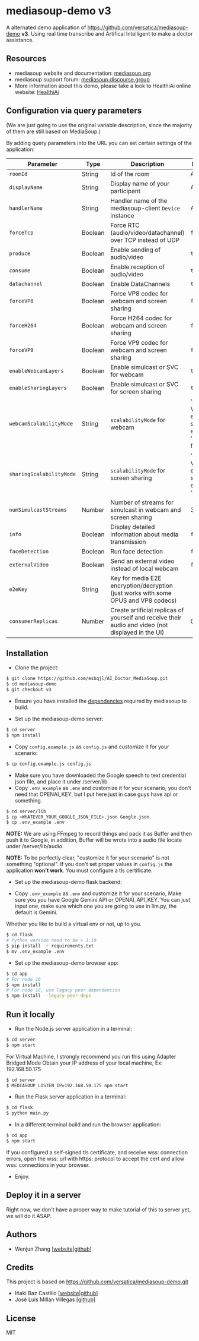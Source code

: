 # mediasoup-demo v3

A alternated demo application of https://github.com/versatica/mediasoup-demo **v3**.
Using real time transcribe and Artifical Intelligent to make a doctor assistance.

## Resources

* mediasoup website and documentation: [mediasoup.org](https://mediasoup.org)
* mediasoup support forum: [mediasoup.discourse.group](https://mediasoup.discourse.group)
* More information about this demo, please take a look to HealthiAi online website: [HealthiAi](https://mediasoup.discourse.group)

## Configuration via query parameters

(We are just going to use the original variable description, since the majority of them are still based on MediaSoup.)

By adding query parameters into the URL you can set certain settings of the application:

| Parameter          | Type    | Description          | Default Value |
| ------------------ | ------- | -------------------- | ------------- |
| `roomId`           | String  | Id of the room      | Autogenerated  |
| `displayName`      | String  | Display name of your participant | Autogenerated |
| `handlerName`      | String  | Handler name of the mediasoup-client `Device` instance | Autodetected |
| `forceTcp`         | Boolean | Force RTC (audio/video/datachannel) over TCP instead of UDP | `false` |
| `produce`          | Boolean | Enable sending of audio/video | `true`  |
| `consume`          | Boolean | Enable reception of audio/video | `true` |
| `datachannel`      | Boolean | Enable DataChannels | `true` |
| `forceVP8`        | Boolean | Force VP8 codec for webcam and screen sharing | `false` |
| `forceH264`        | Boolean | Force H264 codec for webcam and screen sharing | `false` |
| `forceVP9`        | Boolean | Force VP9 codec for webcam and screen sharing | `false` |
| `enableWebcamLayers` | Boolean | Enable simulcast or SVC for webcam | `true` |
| `enableSharingLayers` | Boolean | Enable simulcast or SVC for screen sharing | `true` |
| `webcamScalabilityMode` | String | `scalabilityMode` for webcam | 'L1T3' for VP8/H264 (in each simulcast encoding), 'L3T3_KEY' for VP9 |
| `sharingScalabilityMode` | String | `scalabilityMode` for screen sharing | 'L1T3' for VP8/H264 (in each simulcast encoding), 'L3T3' for VP9 |
| `numSimulcastStreams` | Number | Number of streams for simulcast in webcam and screen sharing | 3 |
| `info`             | Boolean | Display detailed information about media transmission | `false` |
| `faceDetection`    | Boolean | Run face detection | `false` |
| `externalVideo`    | Boolean | Send an external video instead of local webcam | `false` |
| `e2eKey`           | String | Key for media E2E encryption/decryption (just works with some OPUS and VP8 codecs) | |
| `consumerReplicas` | Number | Create artificial replicas of yourself and receive their audio and video (not displayed in the UI) | 0 |


## Installation

* Clone the project:

```bash
$ git clone https://github.com/esbqjl/AI_Doctor_MediaSoup.git
$ cd mediasoup-demo
$ git checkout v3
```

* Ensure you have installed the [dependencies](https://mediasoup.org/documentation/v3/mediasoup/installation/#requirements) required by mediasoup to build.

* Set up the mediasoup-demo server:

```bash
$ cd server
$ npm install
```

* Copy `config.example.js` as `config.js` and customize it for your scenario:

```bash
$ cp config.example.js config.js
```

* Make sure you have downloaded the Google speech to text credential json file, and place it under /server/lib
* Copy `.env_example` as `.env` and customize it for your scenario, you don't need that OPENAI_KEY, but I put here just in case guys have api or something.

```bash
$ cd server/lib
$ cp <WHATEVER_YOUR_GOOGLE_JSON_FILE>.json Google.json
$ cp .env_example .env
```

**NOTE:** We are using FFmpeg to record things and pack it as Buffer and then push it to Google, in addition, Buffer will be wrote into a audio file locate under /server/lib/audio.

**NOTE:** To be perfectly clear, "customize it for your scenario" is not something "optional". If you don't set proper values in `config.js` the application **won't work**. You must configure a tls certificate.

* Set up the mediasoup-demo flask backend:


* Copy `.env_example` as `.env` and customize it for your scenario, Make sure you you have Google Gemini API or OPENAI_API_KEY. You can just input one, make sure which one you are going to use in llm.py, the default is Gemini.

Whether you like to build a virtual env or not, up to you.

```bash
$ cd flask
# Python version need to be > 3.10
$ pip install -r requirements.txt
$ mv .env_example .env
```
  
* Set up the mediasoup-demo browser app:

```bash
$ cd app
# For node 16
$ npm install
# For node 18, use legacy peer dependencies
$ npm install --legacy-peer-deps  
```


## Run it locally

* Run the Node.js server application in a terminal:

```bash
$ cd server
$ npm start
```

For Virtual Machine, I strongly recommend you run this using Adapter Bridged Mode
Obtain your IP address of your local machine, Ex: 192.168.50.175

```bash
$ cd server
$ MEDIASOUP_LISTEN_IP=192.168.50.175 npm start
```


* Run the Flask server application in a terminal:

```bash
$ cd flask
$ python main.py
```

* In a different terminal build and run the browser application:

```bash
$ cd app
$ npm start
```

If you configured a self-signed tls certificate, and receive wss: connection errors, open the wss: url with https: protocol to accept the cert and allow wss: connections in your browser.

* Enjoy.


## Deploy it in a server

Right now, we don't have a proper way to make tutorial of this to server yet, we will do it ASAP.


## Authors
* Wenjun Zhang  [[website](https://www.happychamber.xyz/)|[github](https://github.com/esbqjl)]
## Credits 
This project is based on https://github.com/versatica/mediasoup-demo.git
* Iñaki Baz Castillo [[website](https://inakibaz.me)|[github](https://github.com/ibc/)]
* José Luis Millán Villegas [[github](https://github.com/jmillan/)]


## License

MIT
